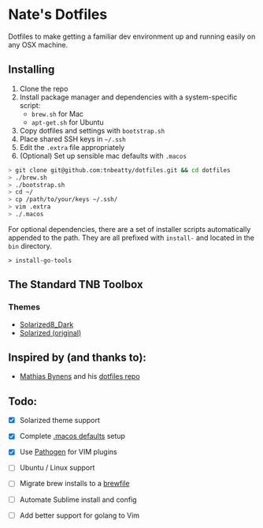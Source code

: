 Nate's Dotfiles
===============

Dotfiles to make getting a familiar dev environment up and running easily on any OSX machine.

Installing
----------

1. Clone the repo
2. Install package manager and dependencies with a system-specific script:
	- `brew.sh` for Mac
	- `apt-get.sh` for Ubuntu
3. Copy dotfiles and settings with `bootstrap.sh`
4. Place shared SSH keys in `~/.ssh`
5. Edit the `.extra` file appropriately
6. (Optional) Set up sensible mac defaults with `.macos`

```bash
> git clone git@github.com:tnbeatty/dotfiles.git && cd dotfiles
> ./brew.sh
> ./bootstrap.sh
> cd ~/
> cp /path/to/your/keys ~/.ssh/
> vim .extra
> ./.macos
```

For optional dependencies, there are a set of installer scripts automatically appended to the path. They are all prefixed with `install-` and located in the `bin` directory.

	> install-go-tools


The Standard TNB Toolbox
------------------------

### Themes

- [Solarized8_Dark](https://github.com/lifepillar/vim-solarized8)
- [Solarized (original)](http://ethanschoonover.com/solarized)


Inspired by (and thanks to):
----------------------------

* [Mathias Bynens](https://github.com/mathiasbynens) and his [dotfiles repo](https://github.com/mathiasbynens/dotfiles)


Todo:
-----

- [X] Solarized theme support
- [X] Complete [.macos defaults](https://mths.be/macos) setup
- [X] Use [Pathogen](https://github.com/tpope/vim-pathogen) for VIM plugins
- [ ] Ubuntu / Linux support
- [ ] Migrate brew installs to a [brewfile](https://github.com/driesvints/dotfiles/blob/master/install.sh)
- [ ] Automate Sublime install and config
- [ ] Add better support for golang to Vim

